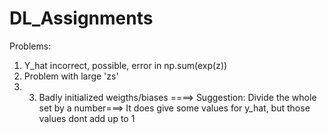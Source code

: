 # DL_Assignments

Problems:

1. Y_hat incorrect, possible, error in np.sum(exp(z))
2. Problem with large 'zs'
3. 3. Badly initialized weigths/biases ====> Suggestion: Divide the whole set by a number===> It does give some values for y_hat, but those values dont add up to 1
